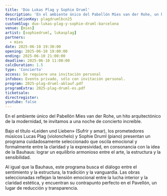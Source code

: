 ```yaml
---
title: 'Dúo Lukas Plag y Sophie Druml'
description: 'En el ambiente único del Pabellón Mies van der Rohe, un hito arquitectónico de la modernidad, te invitamos a una noche de concierto increíble'
translationKey: plagdrumlbcn25
customSlug: duo-lukas-plag-y-sophie-druml-barcelona
venue: [mies]
artist: [sophiedruml, lukasplag]
partners:
  - mies
date: 2025-06-10 19:30:00
opening: 2025-06-10 19:00:00
ending: 2025-06-10 21:00:00
deadline: 2025-06-10 11:00:00
calcDuration: 1.5
type: 'Concierto'
access: Se requiere una invitación personal
infobox: Evento privado, sólo con invitación personal.
program: 2025-plag-druml-ablauf.pdf
programExtra: 2025-plag-druml-es.pdf
ticketsale:
directregister:
youtube: false
---
```


En el ambiente único del Pabellón Mies van der Rohe, un hito arquitectónico de la modernidad, te invitamos a una noche de concierto increíble.

Bajo el título «Leiden und Lieben» (Sufrir y amar), los prometedores músicos Lucas Plag (violonchelo) y Sophie Druml (piano) presentan un programa cuidadosamente seleccionado que oscila emocional y formalmente entre la claridad y la expresividad, en consonancia con la idea de la Bauhaus: lograr un equilibrio armonioso entre el arte, la estructura y la sensibilidad.

Al igual que la Bauhaus, este programa busca el diálogo entre el sentimiento y la estructura, la tradición y la vanguardia. Las obras seleccionadas reflejan la tensión emocional entre la lucha interior y la claridad estética, y encuentran su contrapunto perfecto en el Pavellón, un lugar de reducción y transparencia.
